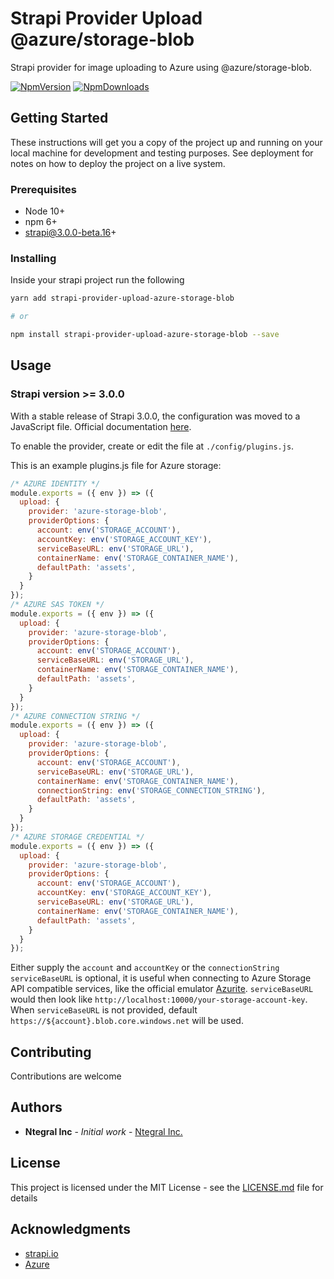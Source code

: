 # Strapi Provider Upload @azure/storage-blob
Strapi provider for image uploading to Azure using @azure/storage-blob.

[![NpmVersion](https://img.shields.io/npm/v/strapi-provider-upload-azure-storage-blob.svg)](https://www.npmjs.com/package/strapi-provider-upload-azure-storage-blob) [![NpmDownloads](https://img.shields.io/npm/dt/strapi-provider-upload-azure-storage-blob.svg)](https://www.npmjs.com/package/strapi-provider-upload-azure-storage-blob)

## Getting Started

These instructions will get you a copy of the project up and running on your local machine for development and testing purposes. See deployment for notes on how to deploy the project on a live system.

### Prerequisites

* Node 10+
* npm 6+
* strapi@3.0.0-beta.16+

### Installing

Inside your strapi project run the following

```sh
yarn add strapi-provider-upload-azure-storage-blob

# or

npm install strapi-provider-upload-azure-storage-blob --save
```

## Usage

### Strapi version >= 3.0.0

With a stable release of Strapi 3.0.0, the configuration was moved to a JavaScript file. Official documentation [here](https://strapi.io/documentation/developer-docs/latest/development/plugins/upload.html#using-a-provider).

To enable the provider, create or edit the file at ```./config/plugins.js```.

This is an example plugins.js file for Azure storage:
```JavaScript
/* AZURE IDENTITY */
module.exports = ({ env }) => ({
  upload: {
    provider: 'azure-storage-blob',
    providerOptions: {
      account: env('STORAGE_ACCOUNT'),
      accountKey: env('STORAGE_ACCOUNT_KEY'),
      serviceBaseURL: env('STORAGE_URL'),
      containerName: env('STORAGE_CONTAINER_NAME'),
      defaultPath: 'assets',
    }
  }
});
/* AZURE SAS TOKEN */
module.exports = ({ env }) => ({
  upload: {
    provider: 'azure-storage-blob',
    providerOptions: {
      account: env('STORAGE_ACCOUNT'),
      serviceBaseURL: env('STORAGE_URL'),
      containerName: env('STORAGE_CONTAINER_NAME'),
      defaultPath: 'assets',
    }
  }
});
/* AZURE CONNECTION STRING */
module.exports = ({ env }) => ({
  upload: {
    provider: 'azure-storage-blob',
    providerOptions: {
      account: env('STORAGE_ACCOUNT'),
      serviceBaseURL: env('STORAGE_URL'),
      containerName: env('STORAGE_CONTAINER_NAME'),
      connectionString: env('STORAGE_CONNECTION_STRING'),
      defaultPath: 'assets',
    }
  }
});
/* AZURE STORAGE CREDENTIAL */
module.exports = ({ env }) => ({
  upload: {
    provider: 'azure-storage-blob',
    providerOptions: {
      account: env('STORAGE_ACCOUNT'),
      accountKey: env('STORAGE_ACCOUNT_KEY'),
      serviceBaseURL: env('STORAGE_URL'),
      containerName: env('STORAGE_CONTAINER_NAME'),
      defaultPath: 'assets',
    }
  }
});
```
Either supply the `account` and `accountKey` or the `connectionString`
`serviceBaseURL` is optional, it is useful when connecting to Azure Storage API compatible services, like the official emulator [Azurite](https://github.com/Azure/Azurite/). `serviceBaseURL` would then look like `http://localhost:10000/your-storage-account-key`.  
When `serviceBaseURL` is not provided, default `https://${account}.blob.core.windows.net` will be used.

## Contributing

Contributions are welcome

## Authors

* **Ntegral Inc** - *Initial work* - [Ntegral Inc.](https://github.com/ntegral)

## License

This project is licensed under the MIT License - see the [LICENSE.md](LICENSE.md) file for details

## Acknowledgments

- [strapi.io](https://strapi.io)
- [Azure](https://azure.microsoft.com)